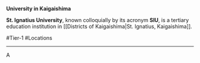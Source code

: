 **University in Kaigaishima**

**St. Ignatius University**, known colloquially by its acronym **SIU**, is a tertiary education institution in [[Districts of Kaigaishima|St. Ignatius, Kaigaishima]].

#Tier-1 #Locations 

---
A